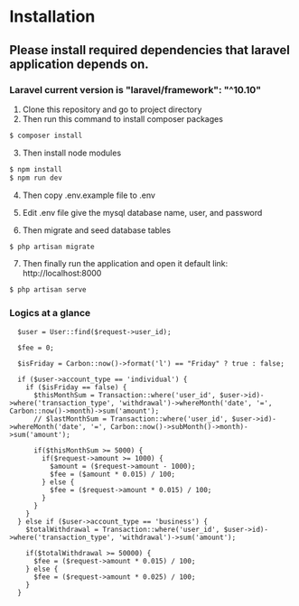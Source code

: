 # Installation

## Please install required dependencies that laravel application depends on.

### Laravel current version is "laravel/framework": "^10.10"

1. Clone this repository and go to project directory
2. Then run this command to install composer packages
```bash
$ composer install
```
3. Then install node modules
```bash
$ npm install
$ npm run dev
```
4. Then copy .env.example file to .env

5. Edit .env file give the mysql database name, user, and password
6. Then migrate and seed database tables
```bash
$ php artisan migrate
```
7. Then finally run the application and open it default link: http://localhost:8000
```bash
$ php artisan serve
```

### Logics at a glance
```
  $user = User::find($request->user_id);

  $fee = 0;

  $isFriday = Carbon::now()->format('l') == "Friday" ? true : false;

  if ($user->account_type == 'individual') {
    if ($isFriday == false) {
      $thisMonthSum = Transaction::where('user_id', $user->id)->where('transaction_type', 'withdrawal')->whereMonth('date', '=', Carbon::now()->month)->sum('amount');
      // $lastMonthSum = Transaction::where('user_id', $user->id)->whereMonth('date', '=', Carbon::now()->subMonth()->month)->sum('amount');

      if($thisMonthSum >= 5000) {
        if($request->amount >= 1000) {
          $amount = ($request->amount - 1000);
          $fee = ($amount * 0.015) / 100;
        } else {
          $fee = ($request->amount * 0.015) / 100;
        }
      }
    }
  } else if ($user->account_type == 'business') {
    $totalWithdrawal = Transaction::where('user_id', $user->id)->where('transaction_type', 'withdrawal')->sum('amount');

    if($totalWithdrawal >= 50000) {
      $fee = ($request->amount * 0.015) / 100;
    } else {
      $fee = ($request->amount * 0.025) / 100;
    }
  }
```